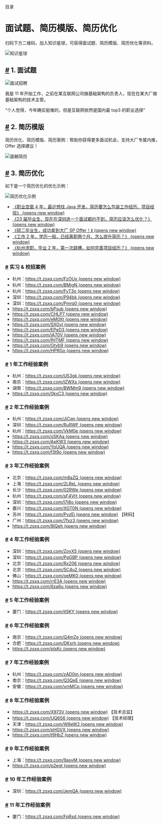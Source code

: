 目录

# 面试题、简历模版、简历优化

扫码下方二维码，加入知识星球，可获得面试题、简历模版、简历优化等资料。

![知识星球](./static/zsxq_mianshi.png)

## [#](#_1-面试题) 1. 面试题

![面试招聘](./static/面试招聘.jpg)

我是 11 年开始工作，之前在某互联网公司做基础架构的负责人，现在在某大厂做基础架构的技术主管。

“个人觉得，今年确实挺难的，但是互联网依然是国内最 top3 的职业选择”

## [#](#_2-简历模版) 2. 简历模版

简历优化、简历模版、简历案例：帮助你获得更多面试机会，支持大厂专属内推，Offer 选择建议！

![面朝简历](./static/面朝简历.png)

## [#](#_3-简历优化) 3. 简历优化

如下是一个简历优化的优化示例：

![简历优化示例](./static/简历优化示例.png)

*   [《职业空窗 4 年，最近想找 Java 开发，简历要怎么包装工作经历、项目经验》 (opens new window)](https://t.zsxq.com/10yr34EXu)
*   [《23 届毕业生，现在在深圳连一个面试都约不到，简历应该怎么优化？》 (opens new window)](https://t.zsxq.com/10rzNEFKj)
*   [《硕二毕业生，成功拿到大厂 SP Offer！》 (opens new window)](https://t.zsxq.com/11UmuWH4e)
*   [《工作 2 年，学历一般，已经离职两个月，怎么提升简历？》 (opens new window)](https://t.zsxq.com/111NkfnoH)
*   [《杭州求职，毕业 2 年，第一次跳槽，如何完善项目经历？》 (opens new window)](https://t.zsxq.com/11SkXI7cn)

### [#](#实习-校招案例) 实习 & 校招案例

*   杭州：[https://t.zsxq.com/FzOUx (opens new window)](https://t.zsxq.com/FzOUx)
*   杭州：[https://t.zsxq.com/BMjgN (opens new window)](https://t.zsxq.com/BMjgN)
*   杭州：[https://t.zsxq.com/FyT3o (opens new window)](https://t.zsxq.com/FyT3o)
*   深圳：[https://t.zsxq.com/P94bk (opens new window)](https://t.zsxq.com/P94bk)
*   深圳：[https://t.zsxq.com/Pmrg0 (opens new window)](https://t.zsxq.com/Pmrg0)
*   [https://t.zsxq.com/bPsub (opens new window)](https://t.zsxq.com/bPsub)
*   [https://t.zsxq.com/CHLP7 (opens new window)](https://t.zsxq.com/CHLP7)
*   [https://t.zsxq.com/eM0Xt (opens new window)](https://t.zsxq.com/eM0Xt)
*   [https://t.zsxq.com/SXGvl (opens new window)](https://t.zsxq.com/SXGvl)
*   [https://t.zsxq.com/EPeD3 (opens new window)](https://t.zsxq.com/EPeD3)
*   [https://t.zsxq.com/jA70V (opens new window)](https://t.zsxq.com/jA70V)
*   [https://t.zsxq.com/fHTMF (opens new window)](https://t.zsxq.com/fHTMF)
*   [https://t.zsxq.com/Gtyb9 (opens new window)](https://t.zsxq.com/Gtyb9)
*   [https://t.zsxq.com/HPRGo (opens new window)](https://t.zsxq.com/HPRGo)

### [#](#_1-年工作经验案例) 1 年工作经验案例

*   杭州：[https://t.zsxq.com/U53gk (opens new window)](https://t.zsxq.com/U53gk)
*   南京：[https://t.zsxq.com/IZWXs (opens new window)](https://t.zsxq.com/IZWXs)
*   湖南：[https://t.zsxq.com/BWMm9 (opens new window)](https://t.zsxq.com/BWMm9)
*   [https://t.zsxq.com/0kxC3 (opens new window)](https://t.zsxq.com/0kxC3)

### [#](#_2-年工作经验案例) 2 年工作经验案例

*   杭州：[https://t.zsxq.com/JiCqn (opens new window)](https://t.zsxq.com/JiCqn)
*   深圳：[https://t.zsxq.com/RuRWF (opens new window)](https://t.zsxq.com/RuRWF)
*   杭州：[https://t.zsxq.com/VkM0e (opens new window)](https://t.zsxq.com/VkM0e)
*   [https://t.zsxq.com/oSKAa (opens new window)](https://t.zsxq.com/oSKAa)
*   [https://t.zsxq.com/AeKW3 (opens new window)](https://t.zsxq.com/AeKW3)
*   [https://t.zsxq.com/YqUQA (opens new window)](https://t.zsxq.com/YqUQA)
*   [https://t.zsxq.com/f3t9o (opens new window)](https://t.zsxq.com/f3t9o)

### [#](#_3-年工作经验案例) 3 年工作经验案例

*   北京：[https://t.zsxq.com/m8aZQ (opens new window)](https://t.zsxq.com/m8aZQ)
*   上海：[https://t.zsxq.com/2LReL (opens new window)](https://t.zsxq.com/2LReL)
*   长沙：[https://t.zsxq.com/02RWe (opens new window)](https://t.zsxq.com/02RWe)
*   杭州：[https://t.zsxq.com/sF4VH (opens new window)](https://t.zsxq.com/sF4VH)
*   深圳：[https://t.zsxq.com/I7i8o (opens new window)](https://t.zsxq.com/I7i8o)
*   嘉兴：[https://t.zsxq.com/XGT0N (opens new window)](https://t.zsxq.com/XGT0N)
*   苏州：[https://t.zsxq.com/PvzEj (opens new window)](https://t.zsxq.com/PvzEj) 【转码】
*   广州：[https://t.zsxq.com/7fxz3 (opens new window)](https://t.zsxq.com/7fxz3)
*   [https://t.zsxq.com/8IQeh (opens new window)](https://t.zsxq.com/8IQeh)

### [#](#_4-年工作经验案例) 4 年工作经验案例

*   深圳：[https://t.zsxq.com/ZoyX5 (opens new window)](https://t.zsxq.com/ZoyX5)
*   深圳：[https://t.zsxq.com/PpGBP (opens new window)](https://t.zsxq.com/PpGBP)
*   北京：[https://t.zsxq.com/Rx206 (opens new window)](https://t.zsxq.com/Rx206)
*   北京：[https://t.zsxq.com/5C4u2 (opens new window)](https://t.zsxq.com/5C4u2)
*   佛山：[https://t.zsxq.com/oeMK0 (opens new window)](https://t.zsxq.com/oeMK0)
*   [https://t.zsxq.com/rrE3A (opens new window)](https://t.zsxq.com/rrE3A)
*   [https://t.zsxq.com/6za6u (opens new window)](https://t.zsxq.com/6za6u)

### [#](#_5-年工作经验案例) 5 年工作经验案例

*   厦门：[https://t.zsxq.com/jt5KY (opens new window)](https://t.zsxq.com/jt5KY)

### [#](#_6-年工作经验案例) 6 年工作经验案例

*   南京：[https://t.zsxq.com/Q4mZe (opens new window)](https://t.zsxq.com/Q4mZe)
*   合肥：[https://t.zsxq.com/DKxrh (opens new window)](https://t.zsxq.com/DKxrh)
*   [https://t.zsxq.com/plsKc (opens new window)](https://t.zsxq.com/plsKc)

### [#](#_7-年工作经验案例) 7 年工作经验案例

*   杭州：[https://t.zsxq.com/zAD0m (opens new window)](https://t.zsxq.com/zAD0m)
*   南京：[https://t.zsxq.com/Q3QeE (opens new window)](https://t.zsxq.com/Q3QeE)
*   安徽：[https://t.zsxq.com/ymMCp (opens new window)](https://t.zsxq.com/ymMCp)

### [#](#_8-年工作经验案例) 8 年工作经验案例

*   [https://t.zsxq.com/X973V (opens new window)](https://t.zsxq.com/X973V) 【技术总监】
*   [https://t.zsxq.com/UQ6S6 (opens new window)](https://t.zsxq.com/UQ6S6) 【技术经理】
*   天津：[https://t.zsxq.com/W8eW2 (opens new window)](https://t.zsxq.com/W8eW2)
*   [https://t.zsxq.com/pHGVX (opens new window)](https://t.zsxq.com/pHGVX)
*   [https://t.zsxq.com/t9HbZ (opens new window)](https://t.zsxq.com/t9HbZ)

### [#](#_9-年工作经验案例) 9 年工作经验案例

*   上海：[https://t.zsxq.com/9asvM (opens new window)](https://t.zsxq.com/9asvM)
*   [https://t.zsxq.com/p2egt (opens new window)](https://t.zsxq.com/p2egt)

### [#](#_10-年工作经验案例) 10 年工作经验案例

*   深圳：[https://t.zsxq.com/JemQA (opens new window)](https://t.zsxq.com/JemQA)

### [#](#_11-年工作经验案例) 11 年工作经验案例

*   厦门：[https://t.zsxq.com/FpRsd (opens new window)](https://t.zsxq.com/FpRsd)